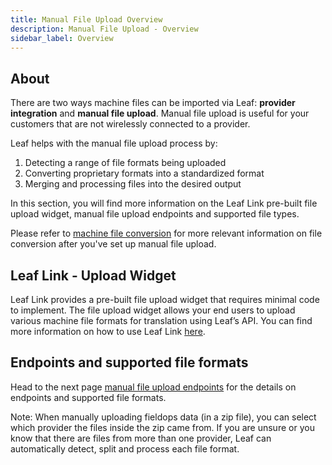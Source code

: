 ```yaml
---
title: Manual File Upload Overview
description: Manual File Upload - Overview
sidebar_label: Overview
---
```



<!-- the following links are referenced throughout this document -->
[1]: https://docs.withleaf.io/docs/machine_file_conversion_overview
[2]: https://docs.withleaf.io/docs/Link_file_upload
[3]: https://docs.withleaf.io/docs/converters_endpoints


## About
There are two ways machine files can be imported via Leaf: **provider integration** and **manual file upload**. Manual file upload is useful for your customers that are not wirelessly connected to a provider. 

Leaf helps with the manual file upload process by:
1. Detecting a range of file formats being uploaded
2. Converting proprietary formats into a standardized format 
3. Merging and processing files into the desired output 

In this section, you will find more information on the Leaf Link pre-built file upload widget, manual file upload endpoints and supported file types. 

Please refer to [machine file conversion][1] for more relevant information on file conversion after you've set up manual file upload.

## Leaf Link - Upload Widget

Leaf Link provides a pre-built file upload widget that requires minimal code to implement. The file upload widget allows your end users to upload various machine file formats for translation using Leaf’s API. You can find more information on how to use Leaf Link [here][2]. 

## Endpoints and supported file formats
Head to the next page [manual file upload endpoints][3] for the details on endpoints and supported file formats.

Note: When manually uploading fieldops data (in a zip file), you can select which provider the files inside the zip came from. If you are unsure or you know that there are files from more than one provider, Leaf can automatically detect, split and process each file format. 